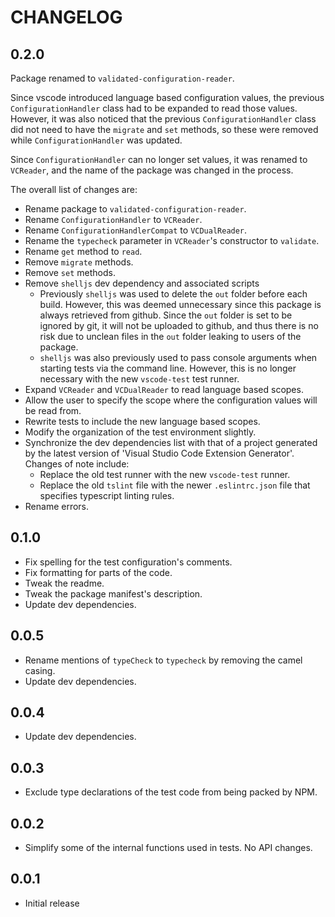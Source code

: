 # CHANGELOG

## 0.2.0 

Package renamed to `validated-configuration-reader`.

Since vscode introduced language based configuration values, the previous 
`ConfigurationHandler` class had to be expanded to read those values. However, 
it was also noticed that the previous `ConfigurationHandler` class did not 
need to have the `migrate` and `set` methods, so these were removed while
`ConfigurationHandler` was updated. 

Since `ConfigurationHandler` can no longer set values, it was renamed to
`VCReader`, and the name of the package was changed in the process. 

The overall list of changes are: 

- Rename package to `validated-configuration-reader`. 
- Rename `ConfigurationHandler` to `VCReader`.
- Rename `ConfigurationHandlerCompat` to `VCDualReader`. 
- Rename the `typecheck` parameter in `VCReader`'s constructor to `validate`.
- Rename `get` method to `read`.
- Remove `migrate` methods. 
- Remove `set` methods.
- Remove `shelljs` dev dependency and associated scripts
    * Previously `shelljs` was used to delete the `out` folder before each build. However, this was
      deemed unnecessary since this package is always retrieved from github. Since the `out` folder 
      is set to be ignored by git, it will not be uploaded to github, and thus there is no risk due 
      to unclean files in the `out` folder leaking to users of the package. 
    * `shelljs` was also previously used to pass console arguments when starting tests via the 
      command line. However, this is no longer necessary with the new `vscode-test` test runner.
- Expand `VCReader` and `VCDualReader` to read language based scopes.
- Allow the user to specify the scope where the configuration values will be read from.
- Rewrite tests to include the new language based scopes.
- Modify the organization of the test environment slightly.
- Synchronize the dev dependencies list with that of a project generated by the latest version of
  'Visual Studio Code Extension Generator'. Changes of note include:
    * Replace the old test runner with the new `vscode-test` runner.
    * Replace the old `tslint` file with the newer `.eslintrc.json` file that specifies typescript
      linting rules.
- Rename errors.

## 0.1.0

- Fix spelling for the test configuration's comments.
- Fix formatting for parts of the code.
- Tweak the readme.
- Tweak the package manifest's description.
- Update dev dependencies.

## 0.0.5

- Rename mentions of `typeCheck` to `typecheck` by removing the camel casing.
- Update dev dependencies.

## 0.0.4 

- Update dev dependencies.

## 0.0.3 

- Exclude type declarations of the test code from being packed by NPM.

## 0.0.2

- Simplify some of the internal functions used in tests. No API changes.

## 0.0.1

- Initial release